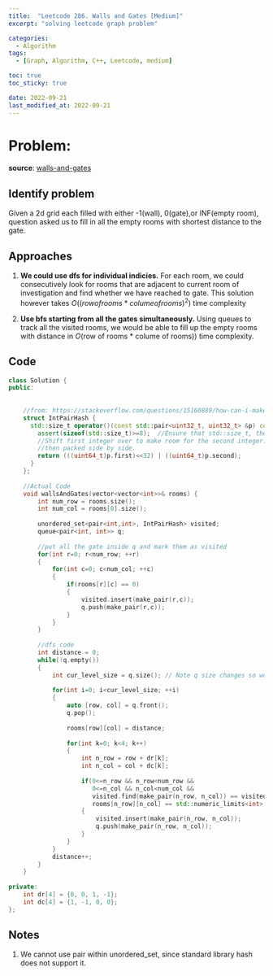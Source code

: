 ```yaml
---
title:  "Leetcode 286. Walls and Gates [Medium]"
excerpt: "solving leetcode graph problem"

categories:
  - Algorithm
tags:
  - [Graph, Algorithm, C++, Leetcode, medium]

toc: true
toc_sticky: true

date: 2022-09-21
last_modified_at: 2022-09-21
---
```


# Problem:
**source**: [walls-and-gates](https://leetcode.com/problems/walls-and-gates/)

## Identify problem
Given a 2d grid each filled with either -1(wall), 0(gate),or INF(empty room), question asked us to fill in all the empty rooms with shortest distance to the gate.  

## Approaches

1. **We could use dfs for individual indicies.** For each room, we could consecutively look for rooms that are adjacent to current room of investigation and find whether we have reached to gate. This solution however takes $O((row of rooms * colume of rooms)^2)$ time complexity

2. **Use bfs starting from all the gates simultaneously.** Using queues to track all the visited rooms, we would be able to fill up the empty rooms with distance in $O($row of rooms * colume of rooms)$)$ time complexity.


## Code
```c++
class Solution {
public:
    
    
    //from: https://stackoverflow.com/questions/15160889/how-can-i-make-an-unordered-set-of-pairs-of-integers-in-c
    struct IntPairHash {
      std::size_t operator()(const std::pair<uint32_t, uint32_t> &p) const {
        assert(sizeof(std::size_t)>=8);  //Ensure that std::size_t, the type of the hash, is large enough
        //Shift first integer over to make room for the second integer. The two are
        //then packed side by side.
        return (((uint64_t)p.first)<<32) | ((uint64_t)p.second);
      }
    };
    
    //Actual Code
    void wallsAndGates(vector<vector<int>>& rooms) {
        int num_row = rooms.size(); 
        int num_col = rooms[0].size();
        
        unordered_set<pair<int,int>, IntPairHash> visited;
        queue<pair<int, int>> q;
        
        //put all the gate inside q and mark them as visited
        for(int r=0; r<num_row; ++r)
        {
            for(int c=0; c<num_col; ++c)
            {
                if(rooms[r][c] == 0)
                {
                    visited.insert(make_pair(r,c));
                    q.push(make_pair(r,c));
                }
            }
        }
        
        //dfs code
        int distance = 0; 
        while(!q.empty())
        {
            int cur_level_size = q.size(); // Note q size changes so we can not directly put this inside for loop condition.
            
            for(int i=0; i<cur_level_size; ++i)
            {
                auto [row, col] = q.front();
                q.pop();
                
                rooms[row][col] = distance;
                
                for(int k=0; k<4; k++)
                {
                    int n_row = row + dr[k];
                    int n_col = col + dc[k];
                    
                    if(0<=n_row && n_row<num_row &&
                       0<=n_col && n_col<num_col &&
                       visited.find(make_pair(n_row, n_col)) == visited.end() &&
                       rooms[n_row][n_col] == std::numeric_limits<int>::max())
                    {
                        visited.insert(make_pair(n_row, n_col));
                        q.push(make_pair(n_row, n_col));
                    }
                }
            }
            distance++;
        }
    }
    
private:
    int dr[4] = {0, 0, 1, -1};
    int dc[4] = {1, -1, 0, 0};
};

```

## Notes

1. We cannot use pair within unordered_set, since standard library hash does not support it. 